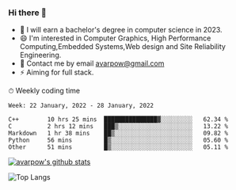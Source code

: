 ### Hi there 👋
<!--I have been a GitHub member for [![Years Badge](https://badges.pufler.dev/years/avarpow)](https://badges.pufler.dev)-->
- 🌱 I will earn a bachelor's degree in computer science in 2023.
- 😄 I'm interested in Computer Graphics, High Performance Computing,Embedded Systems,Web design and Site Reliability Engineering.
- 💬 Contact me by email avarpow@gmail.com
- ⚡ Aiming for full stack.

<!--💻 Coding Activity Logging

[![Commits Badge](https://badges.pufler.dev/commits/weekly/avarpow)](https://badges.pufler.dev)-->

⏱ Weekly coding time
<!--START_SECTION:waka-->
```text
Week: 22 January, 2022 - 28 January, 2022

C++        10 hrs 25 mins  ███████████████▓░░░░░░░░░   62.34 % 
C          2 hrs 12 mins   ███▒░░░░░░░░░░░░░░░░░░░░░   13.22 % 
Markdown   1 hr 38 mins    ██▒░░░░░░░░░░░░░░░░░░░░░░   09.82 % 
Python     56 mins         █▒░░░░░░░░░░░░░░░░░░░░░░░   05.60 % 
Other      51 mins         █▒░░░░░░░░░░░░░░░░░░░░░░░   05.11 % 
```
<!--END_SECTION:waka-->

[![avarpow's github stats](https://github-readme-stats.vercel.app/api?username=avarpow&count_private=true&show_icons=true&hide=issues&hide_border=true)](https://github.com/anuraghazra/github-readme-stats)

![Top Langs](https://github-readme-stats.vercel.app/api/top-langs/?username=avarpow&layout=compact&hide_border=true) 
<!--[![avarpow's wakatime stats](https://github-readme-stats.vercel.app/api/wakatime?username=avarpow)](https://github.com/anuraghazra/github-readme-stats)-->
